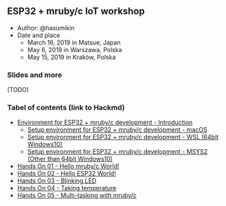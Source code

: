 ## ESP32 + mruby/c IoT workshop

- Author: @hasumikin
- Date and place
  - March 16, 2019 in Matsue, Japan
  - May 6, 2019 in Warszawa, Polska
  - May 15, 2019 in Kraków, Polska

### Slides and more
(TODO)

### Tabel of contents (link to Hackmd)

- [Environment for ESP32 + mruby/c development - Introduction](https://hackmd.io/s/B1cgg1hcE)
  - [Setup environment for ESP32 + mruby/c development - macOS](https://hackmd.io/s/HkVNLyh54)
  - [Setup environment for ESP32 + mruby/c development - WSL (64bit Windows10)](https://hackmd.io/s/S1sMdyn5E)
  - [Setup environment for ESP32 + mruby/c development - MSYS2 (Other than 64bit Windows10)](https://hackmd.io/s/BkslFkn94)
- [Hands On 01 - Hello mruby/c World!](https://hackmd.io/s/SyRirSQjV)
- [Hands On 02 - Hello ESP32 World!]()
- [Hands On 03 - Blinking LED]()
- [Hands On 04 - Taking temperature]()
- [Hands On 05 - Multi-tasking with mruby/c]()

